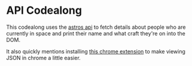 # API Codealong

This codealong uses the [astros api](http://open-notify.org/Open-Notify-API/People-In-Space/) to fetch details about people who are currently in space and print their name and what craft they're on into the DOM.

It also quickly mentions installing [this chrome extension](https://chrome.google.com/webstore/detail/json-viewer/gbmdgpbipfallnflgajpaliibnhdgobh) to make viewing JSON in chrome a little easier.
